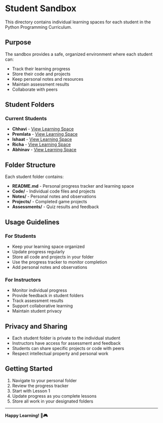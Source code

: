 # Student Sandbox

This directory contains individual learning spaces for each student in the Python Programming Curriculum.

## Purpose

The sandbox provides a safe, organized environment where each student can:
- Track their learning progress
- Store their code and projects
- Keep personal notes and resources
- Maintain assessment results
- Collaborate with peers

## Student Folders

### Current Students
- **Chhavi** - [View Learning Space](Chhavi/)
- **Premlata** - [View Learning Space](Premlata/)
- **Ishaat** - [View Learning Space](Ishaat/)
- **Richa** - [View Learning Space](Richa/)
- **Abhinav** - [View Learning Space](Abhinav/)

## Folder Structure

Each student folder contains:
- **README.md** - Personal progress tracker and learning space
- **Code/** - Individual code files and projects
- **Notes/** - Personal notes and observations
- **Projects/** - Completed game projects
- **Assessments/** - Quiz results and feedback

## Usage Guidelines

### For Students
- Keep your learning space organized
- Update progress regularly
- Store all code and projects in your folder
- Use the progress tracker to monitor completion
- Add personal notes and observations

### For Instructors
- Monitor individual progress
- Provide feedback in student folders
- Track assessment results
- Support collaborative learning
- Maintain student privacy

## Privacy and Sharing

- Each student folder is private to the individual student
- Instructors have access for assessment and feedback
- Students can share specific projects or code with peers
- Respect intellectual property and personal work

## Getting Started

1. Navigate to your personal folder
2. Review the progress tracker
3. Start with Lesson 1
4. Update progress as you complete lessons
5. Store all work in your designated folders

---

**Happy Learning! 🐍🎮**
